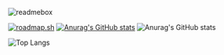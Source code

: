 ![readmebox](https://github.com/porn-codex/Java79/assets/106463487/c7327c43-75d7-4e9b-b818-b96648559d97)

[![roadmap.sh](https://api.roadmap.sh/v1-badge/wide/654b381c520b534886904524?variant=dark)](https://roadmap.sh/befriend?u=654b381c520b534886904524)
[![Anurag's GitHub stats](https://github-readme-stats.vercel.app/api?username=unix-waltz)](https://github.com/anuraghazra/github-readme-stats)
![Anurag's GitHub stats](https://github-readme-stats.vercel.app/api?username=unix-waltz&show_icons=truee&bg_color=000000&text_color=aaaaaa&icon_color=aaaaaa)


![Top Langs](https://github-readme-stats.vercel.app/api/top-langs/?username=unix-waltz&layout=compact)

